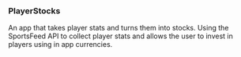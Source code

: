 ### PlayerStocks

An app that takes player stats and turns them into stocks. Using the SportsFeed API to collect player stats and allows the user to invest in players using in app currencies.
